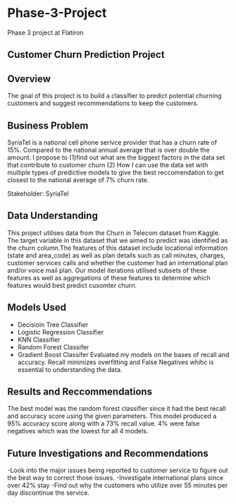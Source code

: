 # Phase-3-Project
Phase 3 project at Flatiron 
## Customer Churn Prediction Project

## Overview
The goal of this project is to build a classifier to predict potential churning customers and suggest recommendations to keep the customers.

## Business Problem
SyriaTel is a national cell phone serivce provider that has a churn rate of 15%. Compared to the national annual average that is over double the amount. I propose to (1)find out what are the biggest factors in the data set that contribute to customer churn (2) How I can use the data set with multiple types of predictive models to give the best reccomendation to get closest to the national average of 7% churn rate.

Stakeholder: SyriaTel


## Data Understanding
This project utilises data from the Churn in Telecom dataset from Kaggle.
The target variable in this dataset that we aimed to predict was identified as the churn column.The features of this dataset include locational information (state and area_code) as well as plan details such as call minutes, charges, customer services calls and whether the customer had an international plan and/or voice mail plan. Our model iterations utilised subsets of these features as well as aggregations of these features to determine which features would best predict cusomter churn.

## Models Used
- Decisioin Tree Classifier
- Logistic Regression Classifier
- KNN Classifier
- Random Forest Classifer
- Gradient Boost Classifer
Evaluated my models on the bases of recall and accuracy. Recall minimizes overfitting and False Negatives whihc is essential to understanding the data. 

## Results and Reccommendations
The best model was the random forest classifier since it had the best recall and accuracy score using the given parameters. This model produced a 95% accuracy score along with a 73% recall value. 4% were false negatives which was the lowest for all 4 models. 

## Future Investigations and Recommendations
-Look into the major issues being reported to customer service to figure out the best way to correct those issues.
-Investigate international plans since over 42% stay
-Find out why the customers who utilize over 55 minutes per day discontinue the service.


